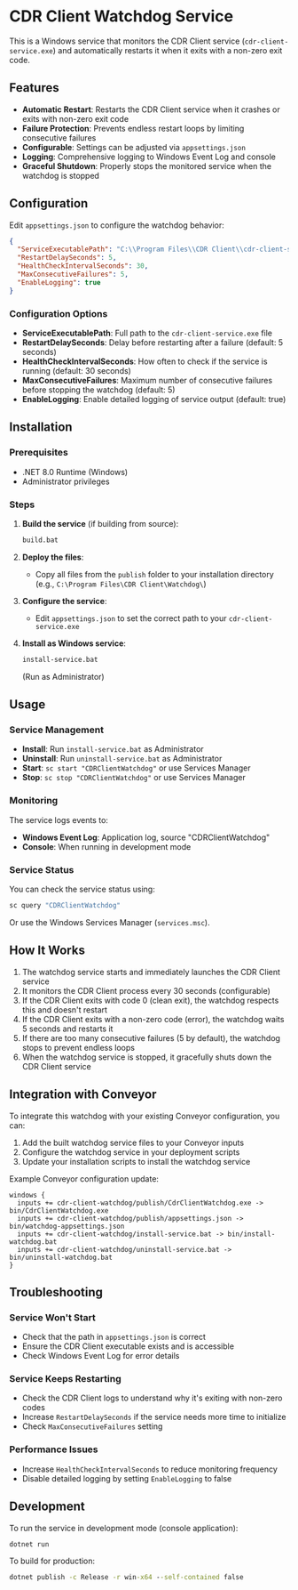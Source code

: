 # CDR Client Watchdog Service

This is a Windows service that monitors the CDR Client service (`cdr-client-service.exe`) and automatically restarts it when it exits with a non-zero exit code.

## Features

- **Automatic Restart**: Restarts the CDR Client service when it crashes or exits with non-zero exit code
- **Failure Protection**: Prevents endless restart loops by limiting consecutive failures
- **Configurable**: Settings can be adjusted via `appsettings.json`
- **Logging**: Comprehensive logging to Windows Event Log and console
- **Graceful Shutdown**: Properly stops the monitored service when the watchdog is stopped

## Configuration

Edit `appsettings.json` to configure the watchdog behavior:

```json
{
  "ServiceExecutablePath": "C:\\Program Files\\CDR Client\\cdr-client-service.exe",
  "RestartDelaySeconds": 5,
  "HealthCheckIntervalSeconds": 30,
  "MaxConsecutiveFailures": 5,
  "EnableLogging": true
}
```

### Configuration Options

- **ServiceExecutablePath**: Full path to the `cdr-client-service.exe` file
- **RestartDelaySeconds**: Delay before restarting after a failure (default: 5 seconds)
- **HealthCheckIntervalSeconds**: How often to check if the service is running (default: 30 seconds)
- **MaxConsecutiveFailures**: Maximum number of consecutive failures before stopping the watchdog (default: 5)
- **EnableLogging**: Enable detailed logging of service output (default: true)

## Installation

### Prerequisites
- .NET 8.0 Runtime (Windows)
- Administrator privileges

### Steps

1. **Build the service** (if building from source):
   ```cmd
   build.bat
   ```

2. **Deploy the files**:
   - Copy all files from the `publish` folder to your installation directory (e.g., `C:\Program Files\CDR Client\Watchdog\`)

3. **Configure the service**:
   - Edit `appsettings.json` to set the correct path to your `cdr-client-service.exe`

4. **Install as Windows service**:
   ```cmd
   install-service.bat
   ```
   (Run as Administrator)

## Usage

### Service Management

- **Install**: Run `install-service.bat` as Administrator
- **Uninstall**: Run `uninstall-service.bat` as Administrator
- **Start**: `sc start "CDRClientWatchdog"` or use Services Manager
- **Stop**: `sc stop "CDRClientWatchdog"` or use Services Manager

### Monitoring

The service logs events to:
- **Windows Event Log**: Application log, source "CDRClientWatchdog"
- **Console**: When running in development mode

### Service Status

You can check the service status using:
```cmd
sc query "CDRClientWatchdog"
```

Or use the Windows Services Manager (`services.msc`).

## How It Works

1. The watchdog service starts and immediately launches the CDR Client service
2. It monitors the CDR Client process every 30 seconds (configurable)
3. If the CDR Client exits with code 0 (clean exit), the watchdog respects this and doesn't restart
4. If the CDR Client exits with a non-zero code (error), the watchdog waits 5 seconds and restarts it
5. If there are too many consecutive failures (5 by default), the watchdog stops to prevent endless loops
6. When the watchdog service is stopped, it gracefully shuts down the CDR Client service

## Integration with Conveyor

To integrate this watchdog with your existing Conveyor configuration, you can:

1. Add the built watchdog service files to your Conveyor inputs
2. Configure the watchdog service in your deployment scripts
3. Update your installation scripts to install the watchdog service

Example Conveyor configuration update:

```hocon
windows {
  inputs += cdr-client-watchdog/publish/CdrClientWatchdog.exe -> bin/CdrClientWatchdog.exe
  inputs += cdr-client-watchdog/publish/appsettings.json -> bin/watchdog-appsettings.json
  inputs += cdr-client-watchdog/install-service.bat -> bin/install-watchdog.bat
  inputs += cdr-client-watchdog/uninstall-service.bat -> bin/uninstall-watchdog.bat
}
```

## Troubleshooting

### Service Won't Start
- Check that the path in `appsettings.json` is correct
- Ensure the CDR Client executable exists and is accessible
- Check Windows Event Log for error details

### Service Keeps Restarting
- Check the CDR Client logs to understand why it's exiting with non-zero codes
- Increase `RestartDelaySeconds` if the service needs more time to initialize
- Check `MaxConsecutiveFailures` setting

### Performance Issues
- Increase `HealthCheckIntervalSeconds` to reduce monitoring frequency
- Disable detailed logging by setting `EnableLogging` to false

## Development

To run the service in development mode (console application):
```cmd
dotnet run
```

To build for production:
```cmd
dotnet publish -c Release -r win-x64 --self-contained false
```
